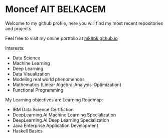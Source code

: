 # Moncef AIT BELKACEM

Welcome to my github profile, here you will find my most recent repositories and projects.

Feel free to visit my online portfolio at [mk8bk.github.io](https://mk8bk.github.io)

Interests:
- Data Science
- Machine Learning
- Deep Learning
- Data Visualization
- Modeling real world phenomenons
- Mathematics (Linear Algebra-Analysis-Optimization)
- Functional Programming

My Learning objectives are
Learning Roadmap:
- IBM Data Science Certifiction
- DeepLearning.AI Machine Learning Specialization
- DeepLearning.AI Deep Learning Specialization
- Java Enterprise Application Development
- Haskell Basics
